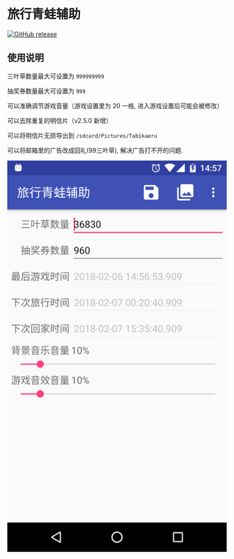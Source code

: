 旅行青蛙辅助
===

[![GitHub release](https://img.shields.io/github/release/aa65535/TabikaeruArchiveModifier.svg)](https://github.com/aa65535/TabikaeruArchiveModifier/releases/latest)

使用说明
---

三叶草数量最大可设置为 `999999999`

抽奖券数量最大可设置为 `999`

可以准确调节游戏音量（游戏设置里为 20 一格, 进入游戏设置后可能会被修改）

可以去除重复的明信片（v2.5.0 新增）

可以将明信片无损导出到 `/sdcard/Pictures/Tabikaeru`

可以将邮箱里的广告改成回礼(99三叶草), 解决广告打不开的问题.

![](./screenshot/device-2018-02-06-145749.png)
